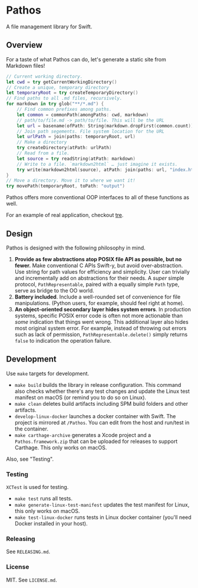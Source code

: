 # Pathos

A file management library for Swift.

## Overview

For a taste of what Pathos can do, let's generate a static site from Markdown
files!

```swift
// Current working directory.
let cwd = try getCurrentWorkingDirectory()
// Create a unique, temporary directory
let temporaryRoot = try createTemporaryDirectory()
// Find paths to all .md files, recursively.
for markdown in try glob("**/*.md") {
    // Find common prefixes among paths.
    let common = commonPath(amongPaths: cwd, markdown)
    // path/to/file.md -> path/to/file. This will be the URL
    let url = basename(ofPath: String(markdown.dropFirst(common.count)))
    // Join path segements. File system location for the URL
    let urlPath = join(paths: temporaryRoot, url)
    // Make a directory
    try createDirectory(atPath: urlPath)
    // Read from a file.
    let source = try readString(atPath: markdown)
    // Write to a file. `markdown2html` … just imagine it exists.
    try write(markdown2html(source), atPath: join(paths: url, "index.html"))
}
// Move a directory. Move it to where we want it!
try movePath(temporaryRoot, toPath: "output")
```

Pathos offers more conventional OOP interfaces to all of these functions as
well.

For an example of real application, checkout [tre][].

[tre]: https://github.com/dduan/tre

## Design

Pathos is designed with the following philosophy in mind.

1. **Provide as few abstractions atop POSIX file API as possible, but no
   fewer.** Make conventional C APIs Swift-y, but avoid over-abstraction. Use
   string for path values for efficiency and simplicity. User can trivially and
   incrementally add on abstractions for their needs. A _super_ simple protocol,
   `PathRepresentable`, paired with a equally simple `Path` type, serve as
   bridge to the OO world.
2. **Battery included**. Include a well-rounded set of convenience for file
   manipulations. (Python users, for example, should feel right at home).
3. **An object-oriented secondary layer hides system errors**. In production
   systems, specific POSIX error code is often not more actionable than _some_
   indication that things went wrong. This additional layer also hides most
   original system error. For example, instead of throwing out errors such as
   lack of permission, `PathRepresentable.delete()` simply returns `false` to
   indication the operation failure.

## Development

Use `make` targets for development.

- `make build` builds the library in release configuration. This command also
  checks whether there's any test changes and update the Linux test manifest
  on macOS (or remind you to do so on Linux).
- `make clean` deletes build artifacts including SPM build folders and other
  artifacts.
- `develop-linux-docker` launches a docker container with Swift. The project is
  mirrored at `/Pathos`. You can edit from the host and run/test in the
  container.
- `make carthage-archive` generates a Xcode project and a `Pathos.framework.zip`
  that can be uploaded for releases to support Carthage. This only works on
  macOS.

Also, see "Testing".

### Testing

`XCTest` is used for testing.

- `make test` runs all tests.
- `make generate-linux-test-manifest` updates the test manifest for Linux, this
  only works on macOS.
- `make test-linux-docker` runs tests in Linux docker container (you'll need
  Docker installed in your host).

### Releasing

See `RELEASING.md`.

### License

MIT. See `LICENSE.md`.
